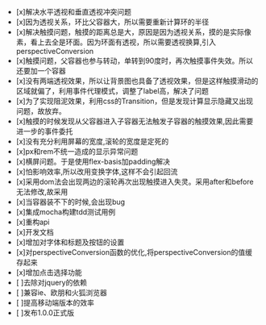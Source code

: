 - [x]解决水平透视和垂直透视冲突问题
- [x]因为透视关系，环比父容器大，所以需要重新计算环的半径
- [x]解决触摸问题，触摸的距离总是大，原因是因为透视关系，摸的是实际像素，看上去全是环面。因为环面有透视，所以需要透视换算,引入perspectiveConversion
- [x]触摸问题，父容器也参与转动，单转到90度时，再次触摸事件失效。所以还要加一个容器
- [x]没有两端透视效果，所以让背景图也具备了透视效果，但是这样触摸滑动的区域就偏了，利用事件代理模式，调整了label高，解决了问题
- [x]为了实现阻泥效果，利用css的Transition，但是发现计算显示隐藏又出现问题，故放弃。
- [x]触摸的时候发现从父容器进入子容器无法触发子容器的触摸效果,因此需要进一步的事件委托
- [x]没有充分利用屏幕的宽度,滚轮的宽度是定死的
- [x]px和rem不统一造成的显示异常问题
- [x]横屏问题。于是使用flex-basis加padding解决
- [x]怕影响效率,所以改用变换字体,这样不会引起回流
- [x]采用dom法会出现两边的滚轮再次出现触摸进入失灵。采用after和before无法修改,故采用
- [x]当容器装不下的时候,会出现bug
- [x]集成mocha构建tdd测试用例
- [x]重构api
- [x]开发文档
- [x]增加对字体和标题及按钮的设置
- [x]对perspectiveConversion函数的优化,将perspectiveConversion的值缓存起来
- [x]增加点击选择功能
- [ ]去除对jquery的依赖
- [ ]兼容ie、欧朋和火狐浏览器
- [ ]提高移动端版本的效率
- [ ]发布1.0.0正式版
